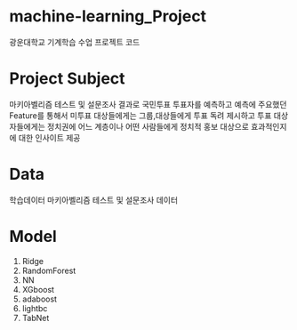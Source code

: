 # machine-learning_Project
광운대학교 기계학습 수업 프로젝트 코드



# Project Subject

마키아벨리즘 테스트 및 설문조사 결과로 국민투표 투표자를 예측하고
예측에 주요했던 Feature를 통해서 미투표 대상들에게는 그룹,대상들에게 투표 독려 제시하고 
투표 대상자들에게는 정치권에 어느 계층이나 어떤 사람들에게 정치적 홍보 대상으로 효과적인지에 대한 인사이트 제공



# Data

학습데이터 마키아벨리즘 테스트 및 설문조사 데이터



# Model

1. Ridge 
2. RandomForest
3. NN
4. XGboost
5. adaboost
6. lightbc
7. TabNet

